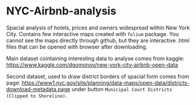 # NYC-Airbnb-analysis
Spacial analysis of hotels, prices and owners widespread within New York City. Contains few interactive maps created with `folium` package. You cannot see the maps directly through github, but they are interactive .html files that can be opened with browser after downloading.

Main dataset cointaining interesting data to analyse comes from kaggle: https://www.kaggle.com/dgomonov/new-york-city-airbnb-open-data

Second dataset, used to draw district borders of spacial form comes from page: https://www1.nyc.gov/site/planning/data-maps/open-data/districts-download-metadata.page
under button `Municipal Court Districts (Clipped to Shoreline)`.
